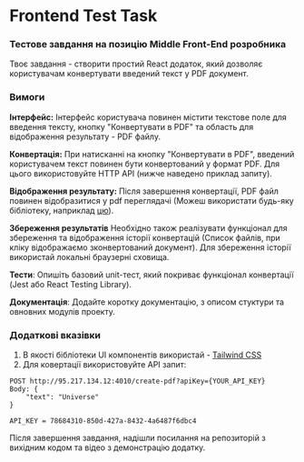 # Frontend Test Task

### Тестове завдання на позицію Middle Front-End розробника

Твоє завдання - створити простий React додаток, який дозволяє користувачам конвертувати введений текст у PDF документ.

### Вимоги

**Інтерфейс:** Інтерфейс користувача повинен містити текстове поле для введення тексту, кнопку "Конвертувати в PDF" та область для відображення результату - PDF файлу.

**Конвертація:** При натисканні на кнопку "Конвертувати в PDF", введений користувачем текст повинен бути конвертований у формат PDF. Для цього використовуйте HTTP API (нижче наведено приклад запиту).

**Відображення результату:** Після завершення конвертації, PDF файл повинен відобразитися у pdf переглядачі (Можеш використати будь-яку бібліотеку, наприклад [цю](https://github.com/ansu5555/pdf-viewer-reactjs)).

**Збереження результатів** Необхідно також реалізувати функціонал для збереження та відображення історії конвертацій (Список файлів, при кліку відображаємо зконвертований документ). Для збереження історії використай локальні браузерні сховища.

**Тести**: Опишіть базовий unit-тест, який покриває функціонал конвертації (Jest або React Testing Library).

**Документація**: Додайте коротку документацію, з описом стуктури та овновних модулів проекту.

### Додаткові вказівки

1. В якості бібліотеки UI компонентів використай - [Tailwind CSS](https://tailwindcss.com/)
2. Для ковертації використовуйте API запит:

```
POST http://95.217.134.12:4010/create-pdf?apiKey={YOUR_API_KEY}
Body: {
    "text": "Universe"
}

API_KEY = 78684310-850d-427a-8432-4a6487f6dbc4
```

Після завершення завдання, надішли посилання на репозиторій з вихідним кодом та відео з демонстрацію додатку.

